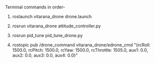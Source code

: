 Terminal commands in order-

1) roslaunch vitarana_drone drone.launch

2) rosrun vitarana_drone attitude_controller.py

3) rosrun pid_tune pid_tune_drone.py

4) rostopic pub /drone_command vitarana_drone/edrone_cmd "{rcRoll: 1500.0, rcPitch: 1500.0, rcYaw: 1500.0, rcThrottle: 1505.0, aux1: 0.0, aux2: 0.0, aux3: 0.0,
  aux4: 0.0}"
